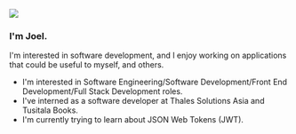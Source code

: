 ![](https://media2.giphy.com/media/xTiIzJSKB4l7xTouE8/giphy.gif?cid=ecf05e47ub6oglsql7ikaknlvq2m1g39g5rdnrodsgyevxmf&rid=giphy.gif&ct=g)

### I'm Joel. 
I'm interested in software development, and I enjoy working on applications that could be useful to myself, and others.

- I'm interested in Software Engineering/Software Development/Front End Development/Full Stack Development roles.
- I've interned as a software developer at Thales Solutions Asia and Tusitala Books.
- I'm currently trying to learn about JSON Web Tokens (JWT).

<!--
**joelngyx/joelngyx** is a ✨ _special_ ✨ repository because its `README.md` (this file) appears on your GitHub profile.

Here are some ideas to get you started:

- 🔭 I’m currently working on ...
- 🌱 I’m currently learning ...
- 👯 I’m looking to collaborate on ...
- 🤔 I’m looking for help with ...
- 💬 Ask me about ...
- 📫 How to reach me: ...
- 😄 Pronouns: ...
- ⚡ Fun fact: ...
-->
